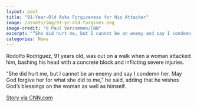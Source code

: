 ```yaml
---
layout: post
title: "91-Year-Old Asks Forgiveness for His Attacker"
image: /assets/img/91-yr-old-forgives.png
image-credit: "© Paul Vercammen/CNN"
excerpt: "“She did hurt me, but I cannot be an enemy and say I condemn her.”"
categories: News
---
```

<p>Rodolfo Rodriguez, 91 years old, was out on a walk when a woman attacked him, bashing his head with a concrete block and inflicting severe injuries.</p>

<p>“She did hurt me, but I cannot be an enemy and say I condemn her. May God forgive her for what she did to me,” he said, adding that he wishes God’s blessings on the woman as well as himself.</p> 

<p class="story-link"><a href="https://www.cnn.com/2018/07/12/us/mexican-man-beaten-forgiveness/index.html" target="_blank" > Story via CNN.com </a>
